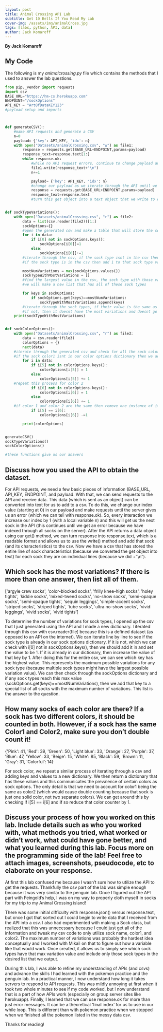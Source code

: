 ```yaml
---
layout: post
title: Animal Crossing API Lab
subtitle: Get 10 Bells If You Read My Lab
cover-img: /assets/img/animalCross.jpg
tags: [labs, python, API, data]
author: Jack Komaroff
---
```

**By Jack Komaroff**

## My Code

The following is my *animalcrossing.py* file which contains the methods that I used to answer the lab questions.

```py
from pip._vendor import requests
import csv
BASE_URL="https://hm-cs.herokuapp.com"
ENDPOINT="/sockOptions"
API_KEY = "ArtOfDataKEY123"
#payload setup and imports



def generateCSV():
    #make API requests and generate a CSV
    n=0
    payload= {'key': API_KEY, 'idx': n}
    with open("Datasets/animalCrossing.csv", "w") as file1:
        response = requests.get(BASE_URL+ENDPOINT,params=payload)
        response_text=response.text[1:]
        while response.ok:
            #while no API request errors, continue to change payload and get new socks items
            file1.write(response_text+"\n")
            n+=1

            payload= {'key': API_KEY, 'idx': n}
            #change our payload as we iterate through the API until we get errors and no more socks are left
            response = requests.get(BASE_URL+ENDPOINT,params=payload)
            response_text=response.text
            #turn this get object into a text object that we write to our csv


def sockTypeVariations():
    with open("Datasets/animalCrossing.csv", "r") as file2:
        data = list(csv.reader(file2))[1:]
        sockOptions={}
        #open the generated csv and make a table that will store the sock types
        for i in data:
            if i[0] not in sockOptions.keys():
                sockOptions[i[0]]=1
            else:
                sockOptions[i[0]]+=1
        #iterate through the csv, if the sock type isnt in the csv then add its type to the csv
        #if the sock type is in the csv then add 1 to that sock type value

        mostNumVariations = max(sockOptions.values())
        sockTypeWithMostVariations = []
        #find the largest value in the csv, the sock type with those values have the most possible variations
        #we will make a new list that has all of these sock types

        for keys in sockOptions:
            if sockOptions.get(keys)==mostNumVariations:
                sockTypeWithMostVariations.append(keys)
        #iterate through the sock types, if their value is the same as the max variation value, then add it to our special list
        #if not, then it doesnt have the most variations and doesnt go in the special list
    print(sockTypeWithMostVariations)


def sockColorOptions():
    with open("Datasets/animalCrossing.csv", "r") as file3:
        data = csv.reader(file3)
        colorOptions = {}
        next(data)
    #iterate through the generated csv and check for all the sock colors
    #if the sock color1 isnt in our color options dictionary then we add it, if it is there then increase our count of that color by 1
        for i in data:
            if i[5] not in colorOptions.keys():
                colorOptions[i[5]] = 1
            else:
                colorOptions[i[5]] += 1
    #repeat this process for color 2
            if i[6] not in colorOptions.keys():
                colorOptions[i[6]] = 1
            else:
                colorOptions[i[6]] += 1
    #if color 1 and color 2 are the same then remove one instance of it so we dont double count
            if i[5] == i[6]:
                colorOptions[i[6]] -=1 

        print(colorOptions)


generateCSV()
sockTypeVariations()
sockColorOptions()

#these functions give us our answers
```
## Discuss how you used the API to obtain the dataset.

For API requests, we need a few basic pieces of information (BASE_URL, API_KEY, ENDPOINT, and payload. With that, we can send requests to the API and receive data. This data (which is sent as an object) can be converted into text for us to add to a csv. To do this, we change our index value (starting at 0) in our payload and make requests until the server gives us an error (which we can tell with response.ok). So, every interaction we increase our index by 1 (with a local variable n) and this will get us the next sock in the API (this continues until we get an error because we have indexed through all socks on the server). After the API returns a data object using our get() method, we can turn response into response.text, which is a readable format and allows us to use the write() method and add that sock (and its characteristics) to the csv. Now we have a csv that has stored the entire line of sock characteristics (because we converted the get object into text) for each sock they are on individual lines (because we did +”\n”). 

## Which sock has the most variations? If there is more than one answer, then list all of them.

['argyle crew socks', 'color-blocked socks', 'frilly knee-high socks', 'holey tights', 'kiddie socks', 'mixed-tweed socks', 'no-show socks', 'semi-opaque socks', 'semi-opaque tights', 'sequin leggings', 'simple-accent socks', 'striped socks', 'striped tights', 'tube socks', 'ultra no-show socks', 'vivid leggings', 'vivid socks', 'vivid tights']

To determine the number of variations for sock types, I opened up the csv that I just generated using the API and I made a new dictionary. I iterated through this csv with csv.reader(file) because this is a defined dataset (as opposed to an API on the internet). We can iterate line by line to see if the sock type is already in our sock options dictionary. If it is not, which we can check with i[0] not in sockOptions.keys(), then we should add it in and set the value to be 1. If it is already in our dictionary, then increase the value of that key by 1. After doing this for the entire csv, we can see which key has the highest value. This represents the maximum possible variations for any sock type (because multiple sock types might have the largest possible variation value). We can then check through the sockOptions dictionary and if any sock types reach this max value (sockOptions.get(keys)==mostNumVariations), then we add that key to a special list of all socks with the maximum number of variations. This list is the answer to the question.

## How many socks of each color are there? If a sock has two different colors, it should be counted in both. However, if a sock has the same Color1 and Color2, make sure you don’t double count it!

{'Pink': 41, 'Red': 39, 'Green': 50, 'Light blue': 33, 'Orange': 27, 'Purple': 37, 'Blue': 47, 'Yellow': 33, 'Beige': 15, 'White': 85, 'Black': 59, 'Brown': 11, 'Gray': 31, 'Colorful': 14}

For sock color, we repeat a similar process of iterating through a csv and adding keys and values to a new dictionary. We then return a dictionary that has these values and this communicates the prevalence of certain colors as sock options. The only detail is that we need to account for color1 being the same as color2 (which would cause double counting because that sock is just one solid color, not two separate colors). We can get around this by checking if i[5] == i[6] and if so reduce that color counter by 1. 

## Discuss your process of how you worked on this lab. Include details such as who you worked with, what methods you tried, what worked or didn’t work, what could have gone better, and what you learned during this lab. Focus more on the programming side of the lab! Feel free to attach images, screenshots, pseudocode, etc to elaborate on your response.
 
At first this lab confused me because I wasn’t sure how to utilize the API to get the requests. Thankfully the csv part of the lab was simple enough because it was very similar to the penguin lab. Once I figured out the API part with Feingold’s help, I was on my way to properly cloth myself in socks for my trip to my Animal Crossing island! 

There was some initial difficulty with response.json() versus response.text, but once I got that sorted out I could begin to write data that I received from the API into a csv. I also had experimented with making a Sock class, but realized that this was unnecessary because I could just get all of the information and tweak my csv code to only utilize sock name, color1, and color2.  The maximum number of variations was probably the hardest idea conceptually and I worked with Mikail on that to figure out how a variable like that would work. Once created, it allows us to simply see which sock types have that max variation value and include only those sock types in the desired list that we output. 

During this lab, I was able to refine my understanding of APIs (and csvs) and advance the skills I had learned with the pokemon practice and the penguin lab. In a practical manner, I now understand how long it takes servers to respond to API requests. This was mildly annoying at first when it took two whole minutes to see if my code worked, but I now understand that is a part of how APIs work (especially on group server sites like herokuapp). Finally, I learned that we can use response.ok for more than just error messages. It can be a theoretical ‘final index’ for us to use in our while loop. This is different than with pokemon practice when we stopped when we finished all the pokemon listed in the messy data csv. 

Thanks for reading!